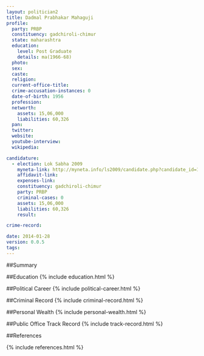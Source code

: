 ```yaml
---
layout: politician2
title: Dadmal Prabhakar Mahaguji
profile: 
  party: PRBP
  constituency: gadchiroli-chimur
  state: maharashtra
  education: 
    level: Post Graduate
    details: ma(1966-68)
  photo: 
  sex: 
  caste: 
  religion: 
  current-office-title: 
  crime-accusation-instances: 0
  date-of-birth: 1956
  profession: 
  networth: 
    assets: 15,06,000
    liabilities: 60,326
  pan: 
  twitter: 
  website: 
  youtube-interview: 
  wikipedia: 

candidature: 
  - election: Lok Sabha 2009
    myneta-link: http://myneta.info/ls2009/candidate.php?candidate_id=1422
    affidavit-link: 
    expenses-link: 
    constituency: gadchiroli-chimur 
    party: PRBP
    criminal-cases: 0
    assets: 15,06,000
    liabilities: 60,326
    result:  

crime-record: 

date: 2014-01-28
version: 0.0.5
tags: 
---
```

##Summary


##Education
{% include education.html %}


##Political Career
{% include political-career.html %}


##Criminal Record
{% include criminal-record.html %}


##Personal Wealth
{% include personal-wealth.html %}


##Public Office Track Record
{% include track-record.html %}


##References


{% include references.html %}